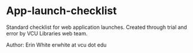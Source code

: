 App-launch-checklist
====================

Standard checklist for web application launches. Created through trial and error by VCU Libraries web team.

Author: Erin White erwhite at vcu dot edu
